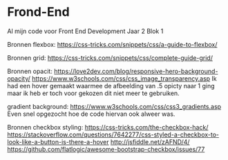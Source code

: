 # Frond-End <br/>
Al mijn code voor Front End Development Jaar 2 Blok 1 <br/>


Bronnen flexbox:
https://css-tricks.com/snippets/css/a-guide-to-flexbox/

Bronnen grid:
https://css-tricks.com/snippets/css/complete-guide-grid/

Bronnen opacit:
https://love2dev.com/blog/responsive-hero-background-opacity/
https://www.w3schools.com/css/css_image_transparency.asp
Ik had een hover gemaakt waarmee de afbeelding van .5 opicty naar 1 ging maar ik heb er toch voor gekozen dit niet meer te gebruiken.


gradient background:
https://www.w3schools.com/css/css3_gradients.asp
Even snel opgezocht hoe de code hiervan ook alweer was.


Bronnen checkbox styling:
https://css-tricks.com/the-checkbox-hack/
https://stackoverflow.com/questions/7642277/css-styled-a-checkbox-to-look-like-a-button-is-there-a-hover
http://jsfiddle.net/zAFND/4/
https://github.com/flatlogic/awesome-bootstrap-checkbox/issues/77
